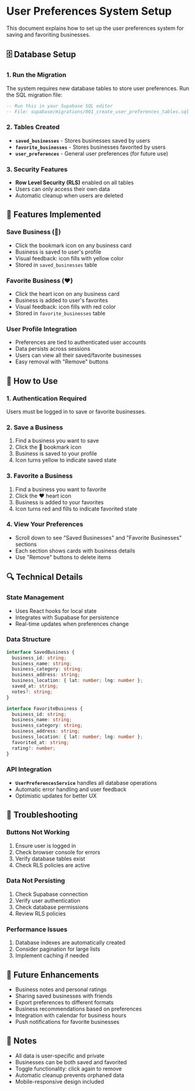 # User Preferences System Setup

This document explains how to set up the user preferences system for saving and favoriting businesses.

## 🗄️ Database Setup

### 1. Run the Migration

The system requires new database tables to store user preferences. Run the SQL migration file:

```sql
-- Run this in your Supabase SQL editor
-- File: supabase/migrations/001_create_user_preferences_tables.sql
```

### 2. Tables Created

- **`saved_businesses`** - Stores businesses saved by users
- **`favorite_businesses`** - Stores businesses favorited by users  
- **`user_preferences`** - General user preferences (for future use)

### 3. Security Features

- **Row Level Security (RLS)** enabled on all tables
- Users can only access their own data
- Automatic cleanup when users are deleted

## 🔧 Features Implemented

### Save Business (🔖)
- Click the bookmark icon on any business card
- Business is saved to user's profile
- Visual feedback: icon fills with yellow color
- Stored in `saved_businesses` table

### Favorite Business (❤️)
- Click the heart icon on any business card
- Business is added to user's favorites
- Visual feedback: icon fills with red color
- Stored in `favorite_businesses` table

### User Profile Integration
- Preferences are tied to authenticated user accounts
- Data persists across sessions
- Users can view all their saved/favorite businesses
- Easy removal with "Remove" buttons

## 🚀 How to Use

### 1. Authentication Required
Users must be logged in to save or favorite businesses.

### 2. Save a Business
1. Find a business you want to save
2. Click the 🔖 bookmark icon
3. Business is saved to your profile
4. Icon turns yellow to indicate saved state

### 3. Favorite a Business
1. Find a business you want to favorite
2. Click the ❤️ heart icon
3. Business is added to your favorites
4. Icon turns red and fills to indicate favorited state

### 4. View Your Preferences
- Scroll down to see "Saved Businesses" and "Favorite Businesses" sections
- Each section shows cards with business details
- Use "Remove" buttons to delete items

## 🔍 Technical Details

### State Management
- Uses React hooks for local state
- Integrates with Supabase for persistence
- Real-time updates when preferences change

### Data Structure
```typescript
interface SavedBusiness {
  business_id: string;
  business_name: string;
  business_category: string;
  business_address: string;
  business_location: { lat: number; lng: number };
  saved_at: string;
  notes?: string;
}

interface FavoriteBusiness {
  business_id: string;
  business_name: string;
  business_category: string;
  business_address: string;
  business_location: { lat: number; lng: number };
  favorited_at: string;
  rating?: number;
}
```

### API Integration
- **`UserPreferencesService`** handles all database operations
- Automatic error handling and user feedback
- Optimistic updates for better UX

## 🐛 Troubleshooting

### Buttons Not Working
1. Ensure user is logged in
2. Check browser console for errors
3. Verify database tables exist
4. Check RLS policies are active

### Data Not Persisting
1. Check Supabase connection
2. Verify user authentication
3. Check database permissions
4. Review RLS policies

### Performance Issues
1. Database indexes are automatically created
2. Consider pagination for large lists
3. Implement caching if needed

## 🔮 Future Enhancements

- Business notes and personal ratings
- Sharing saved businesses with friends
- Export preferences to different formats
- Business recommendations based on preferences
- Integration with calendar for business hours
- Push notifications for favorite businesses

## 📝 Notes

- All data is user-specific and private
- Businesses can be both saved and favorited
- Toggle functionality: click again to remove
- Automatic cleanup prevents orphaned data
- Mobile-responsive design included
